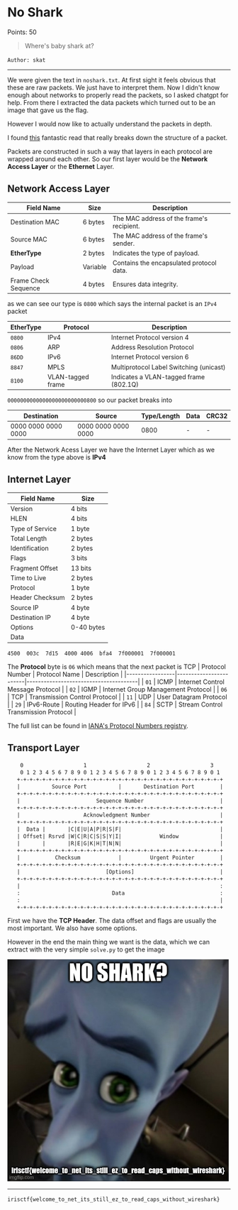 # No Shark

Points: 50

> Where's baby shark at?

`Author: skat`

---

We were given the text in `noshark.txt`. At first sight it feels
obvious that these are raw packets. We just have to interpret them. Now
I didn't know enough about networks to properly read the packets, so I
asked chatgpt for help. From there I extracted the data packets which
turned out to be an image that gave us the flag.

However I would now like to actually understand the packets in depth.

I found [this](https://www.cs.ait.ac.th/~on/O/oreilly/tcpip/firewall/ch06_03.htm)
fantastic read that really breaks down the structure of a packet. 

Packets are constructed in such a way that layers in each protocol are wrapped around
each other. So our first layer would be the **Network Access Layer** or the 
**Ethernet** Layer. 

## Network Access Layer
| Field Name           | Size         | Description                               |
|----------------------|--------------|-------------------------------------------|
| Destination MAC      | 6 bytes      | The MAC address of the frame's recipient.|
| Source MAC           | 6 bytes      | The MAC address of the frame's sender.   |
| **EtherType**        | 2 bytes      | Indicates the type of payload.           |
| Payload              | Variable     | Contains the encapsulated protocol data. |
| Frame Check Sequence | 4 bytes      | Ensures data integrity.                  |

as we can see our type is `0800` which says the internal packet is an `IPv4` packet

| EtherType | Protocol            | Description                                  |
|-----------|---------------------|----------------------------------------------|
| `0800`    | IPv4                | Internet Protocol version 4                 |
| `0806`    | ARP                 | Address Resolution Protocol                 |
| `86DD`    | IPv6                | Internet Protocol version 6                 |
| `8847`    | MPLS                | Multiprotocol Label Switching (unicast)     |
| `8100`    | VLAN-tagged frame   | Indicates a VLAN-tagged frame (802.1Q)      |

`0000000000000000000000000800` so our packet breaks into

| Destination | Source | Type/Length | Data | CRC32 |
| ---      | ---         | ---    | ---         | ---  |
| 0000 0000 0000 0000 | 0000 0000 0000 0000 | 0800 | - | -

After the Network Acess Layer we have the Internet Layer which as we know from
the type above is **IPv4**

## Internet Layer
| Field Name           | Size         |
|----------------------|--------------|
| Version              | 4 bits       |
| HLEN                 | 4 bits       |
| Type of Service      | 1 byte       |
| Total Length         | 2 bytes      |
| Identification       | 2 bytes      |
| Flags                | 3 bits       |
| Fragment Offset      | 13 bits      |
| Time to Live         | 2 bytes      |
| Protocol             | 1 byte       |
| Header Checksum      | 2 bytes      |
| Source IP            | 4 byte       |
| Destination IP       | 4 byte       |
| Options              | 0-40 bytes   |
| Data                 |              |

`4500  003c  7d15  4000 4006  bfa4  7f000001  7f000001`

The **Protocol** byte is `06` which means that the next packet is TCP
| Protocol Number | Protocol Name          | Description                           |
|-----------------|------------------------|---------------------------------------|
| `01`            | ICMP                   | Internet Control Message Protocol     |
| `02`            | IGMP                   | Internet Group Management Protocol    |
| `06`            | TCP                    | Transmission Control Protocol         |
| `11`            | UDP                    | User Datagram Protocol                |
| `29`            | IPv6-Route             | Routing Header for IPv6               |
| `84`            | SCTP                   | Stream Control Transmission Protocol  |

The full list can be found in [IANA's Protocol Numbers registry](https://www.iana.org/assignments/protocol-numbers/protocol-numbers.xhtml).

## Transport Layer

```
    0                   1                   2                   3
    0 1 2 3 4 5 6 7 8 9 0 1 2 3 4 5 6 7 8 9 0 1 2 3 4 5 6 7 8 9 0 1
   +-+-+-+-+-+-+-+-+-+-+-+-+-+-+-+-+-+-+-+-+-+-+-+-+-+-+-+-+-+-+-+-+
   |          Source Port          |       Destination Port        |
   +-+-+-+-+-+-+-+-+-+-+-+-+-+-+-+-+-+-+-+-+-+-+-+-+-+-+-+-+-+-+-+-+
   |                        Sequence Number                        |
   +-+-+-+-+-+-+-+-+-+-+-+-+-+-+-+-+-+-+-+-+-+-+-+-+-+-+-+-+-+-+-+-+
   |                    Acknowledgment Number                      |
   +-+-+-+-+-+-+-+-+-+-+-+-+-+-+-+-+-+-+-+-+-+-+-+-+-+-+-+-+-+-+-+-+
   |  Data |       |C|E|U|A|P|R|S|F|                               |
   | Offset| Rsrvd |W|C|R|C|S|S|Y|I|            Window             |
   |       |       |R|E|G|K|H|T|N|N|                               |
   +-+-+-+-+-+-+-+-+-+-+-+-+-+-+-+-+-+-+-+-+-+-+-+-+-+-+-+-+-+-+-+-+
   |           Checksum            |         Urgent Pointer        |
   +-+-+-+-+-+-+-+-+-+-+-+-+-+-+-+-+-+-+-+-+-+-+-+-+-+-+-+-+-+-+-+-+
   |                           [Options]                           |
   +-+-+-+-+-+-+-+-+-+-+-+-+-+-+-+-+-+-+-+-+-+-+-+-+-+-+-+-+-+-+-+-+
   |                                                               :
   :                             Data                              :
   :                                                               |
   +-+-+-+-+-+-+-+-+-+-+-+-+-+-+-+-+-+-+-+-+-+-+-+-+-+-+-+-+-+-+-+-+
```

First we have the **TCP Header**. The data offset and flags are usually the most important.
We also have some options. 

However in the end the main thing we want is the data, which we can extract with the
very simple `solve.py` to get the image

![flag](./image.jpg)

---

```sh
irisctf{welcome_to_net_its_still_ez_to_read_caps_without_wireshark}
```
